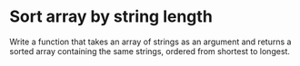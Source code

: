 # Sort array by string length
Write a function that takes an array of strings as an argument and returns a sorted array containing the same strings, ordered from shortest to longest.